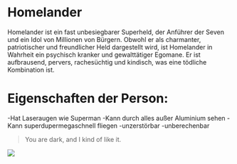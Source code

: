 # Homelander 
Homelander ist ein fast unbesiegbarer Superheld, der Anführer der Seven und ein Idol von Millionen von Bürgern. Obwohl er als charmanter, patriotischer und freundlicher Held dargestellt wird, ist Homelander in Wahrheit ein psychisch kranker und gewalttätiger Egomane. Er ist aufbrausend, pervers, rachesüchtig und kindisch, was eine tödliche Kombination ist.

# Eigenschaften der Person:
-Hat Laseraugen wie Superman
-Kann durch alles außer Aluminium sehen
-Kann superdupermegaschnell fliegen
-unzerstörbar
-unberechenbar

> You are dark, and I kind of like it.


<img src= "https://www.google.com/url?sa=i&url=https%3A%2F%2Fwww.zimbio.com%2F%27The%2BBoys%27%2BMost%2BShocking%2BSeason%2B1%2BMoments&psig=AOvVaw0J3Y6miedS-q2MvpWJXCBv&ust=1603467388138000&source=images&cd=vfe&ved=0CAIQjRxqFwoTCJDMm9zDyOwCFQAAAAAdAAAAABAD" />







